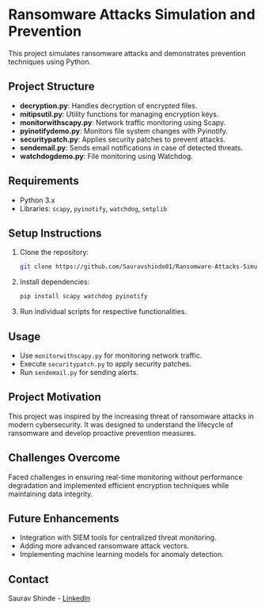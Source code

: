 
# Ransomware Attacks Simulation and Prevention

This project simulates ransomware attacks and demonstrates prevention techniques using Python.

## Project Structure
- **decryption.py**: Handles decryption of encrypted files.
- **mitipsutil.py**: Utility functions for managing encryption keys.
- **monitorwithscapy.py**: Network traffic monitoring using Scapy.
- **pyinotifydemo.py**: Monitors file system changes with Pyinotify.
- **securitypatch.py**: Applies security patches to prevent attacks.
- **sendemail.py**: Sends email notifications in case of detected threats.
- **watchdogdemo.py**: File monitoring using Watchdog.

## Requirements
- Python 3.x
- Libraries: `scapy`, `pyinotify`, `watchdog`, `smtplib`

## Setup Instructions
1. Clone the repository:
   ```bash
   git clone https://github.com/Sauravshinde01/Ransomware-Attacks-Simulation-and-Prevention
   ```
2. Install dependencies:
   ```bash
   pip install scapy watchdog pyinotify
   ```
3. Run individual scripts for respective functionalities.

## Usage
- Use `monitorwithscapy.py` for monitoring network traffic.
- Execute `securitypatch.py` to apply security patches.
- Run `sendemail.py` for sending alerts.

## Project Motivation
This project was inspired by the increasing threat of ransomware attacks in modern cybersecurity. It was designed to understand the lifecycle of ransomware and develop proactive prevention measures.

## Challenges Overcome
Faced challenges in ensuring real-time monitoring without performance degradation and implemented efficient encryption techniques while maintaining data integrity.

## Future Enhancements
- Integration with SIEM tools for centralized threat monitoring.
- Adding more advanced ransomware attack vectors.
- Implementing machine learning models for anomaly detection.

## Contact
Saurav Shinde - [LinkedIn](https://www.linkedin.com/in/sauravshinde-cyber)
